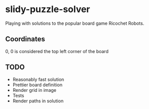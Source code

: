 # slidy-puzzle-solver

Playing with solutions to the popular board game Ricochet Robots.

## Coordinates

0, 0 is considered the top left corner of the board

## TODO

- Reasonably fast solution
- Prettier board definition
- Render grid in image
- Tests
- Render paths in solution
